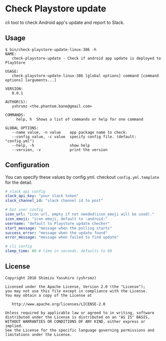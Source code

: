 Check Playstore update
===

cli tool to check Android app's update and report to Slack.

## Usage

```shell
$ bin/check-playstore-update-linux-386 -h
NAME:
   check-playstore-update - Check if android app update is deployed to PlayStore

USAGE:
   check-playstore-update-linux-386 [global options] command [command options] [arguments...]

VERSION:
   0.0.1

AUTHOR(S):
   yshrsmz <the.phantom.bane@gmail.com>

COMMANDS:
     help, h  Shows a list of commands or help for one command

GLOBAL OPTIONS:
   --name value, -n value    app package name to check.
   --config value, -c value  specify config file. (default: "config.yml")
   --help, -h                show help
   --version, -v             print the version
```

## Configuration

You can specify these values by config.yml.
checkout `config.yml.template` for the detail.

```yaml
# slack api config
slack_api_key: "your slack token"
slack_channel_id: "slack channel id to post"

# bot user config
icon_url: "icon url, empty if not needed(icon_emoji will be used)."
icon_emoji: "icon emoji, default to :android:"
username: "default to Playstore update checker"
start_message: "message when the polling starts"
success_error: "message when the update found"
error_message: "message when failed to find update"

# cli config
sleep_time: 60 # time in seconds. defaults to 60
```


## License

    Copyright 2016 Shimizu Yasuhiro (yshrsmz)

    Licensed under the Apache License, Version 2.0 (the "License");
    you may not use this file except in compliance with the License.
    You may obtain a copy of the License at

       http://www.apache.org/licenses/LICENSE-2.0

    Unless required by applicable law or agreed to in writing, software
    distributed under the License is distributed on an "AS IS" BASIS,
    WITHOUT WARRANTIES OR CONDITIONS OF ANY KIND, either express or implied.
    See the License for the specific language governing permissions and
    limitations under the License.
